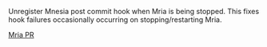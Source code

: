 Unregister Mnesia post commit hook when Mria is being stopped.
This fixes hook failures occasionally occurring on stopping/restarting Mria.

[Mria PR](https://github.com/emqx/mria/pull/133)
